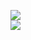 [![](https://img.shields.io/badge/Made%20With-Github%20Spray-lightgrey.svg?style=for-the-badge&logo=github)](https://github.com/Annihil/github-spray#1480)  
[![](https://i.imgur.com/2DrTn0Z.gif)](https://github.com/Annihil/github-spray)